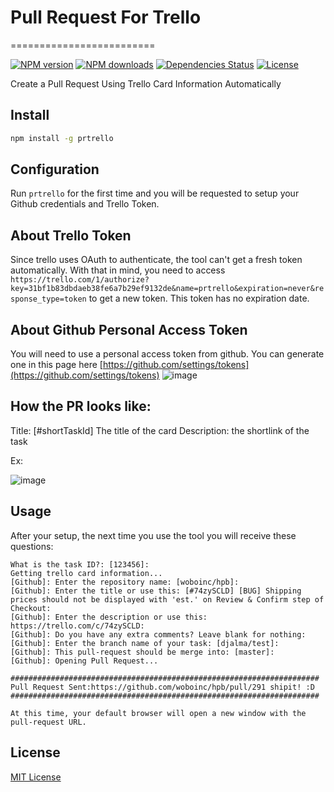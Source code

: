 # Pull Request For Trello
=========================

[![NPM version](http://img.shields.io/npm/v/prtrello.svg?style=flat)](http://npmjs.org/prtrello)
[![NPM downloads](http://img.shields.io/npm/dm/prtrello.svg?style=flat)](http://npmjs.org/prtrello)
[![Dependencies Status](https://david-dm.org/djalmaaraujo/pull-request-trello.png?style=flat)](https://david-dm.org/djalmaaraujo/prtrello)
[![License](http://img.shields.io/npm/l/prtrello.svg?style=flat)](http://npmjs.org/prtrello)

Create a Pull Request Using Trello Card Information Automatically

## Install
```bash
npm install -g prtrello
```

## Configuration
Run  ```prtrello``` for the first time and you will be requested to setup your Github credentials and Trello Token.

## About Trello Token
Since trello uses OAuth to authenticate, the tool can't get a fresh token automatically. With that in mind, you need to access ```https://trello.com/1/authorize?key=31bf1b83dbdaeb38fe6a7b29ef9132de&name=prtrello&expiration=never&response_type=token``` to get a new token. This token has no expiration date.

## About Github Personal Access Token
You will need to use a personal access token from github. You can generate one in this page here [https://github.com/settings/tokens](https://github.com/settings/tokens)
![image](https://www.dropbox.com/s/bi7062glusx7lz3/Screenshot%202015-10-22%2009.39.54.png?dl=0)

## How the PR looks like:
Title: [#shortTaskId] The title of the card
Description: the shortlink of the task

Ex:

![image](https://raw.githubusercontent.com/cconsultants/pull-request-trello/master/screenshot.png)

## Usage
After your setup, the next time you use the tool you will receive these questions:
```
What is the task ID?: [123456]:
Getting trello card information...
[Github]: Enter the repository name: [woboinc/hpb]:
[Github]: Enter the title or use this: [#74zySCLD] [BUG] Shipping prices should not be displayed with 'est.' on Review & Confirm step of Checkout:
[Github]: Enter the description or use this: https://trello.com/c/74zySCLD:
[Github]: Do you have any extra comments? Leave blank for nothing:
[Github]: Enter the branch name of your task: [djalma/test]:
[Github]: This pull-request should be merge into: [master]:
[Github]: Opening Pull Request...

#####################################################################
Pull Request Sent:https://github.com/woboinc/hpb/pull/291 shipit! :D
#####################################################################

At this time, your default browser will open a new window with the pull-request URL.
```

## License
[MIT License](http://djalmaaraujo.mit-license.org)
